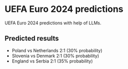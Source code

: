 # UEFA Euro 2024 predictions
UEFA Euro 2024 predictions with help of LLMs.

## Predicted results
- Poland vs Netherlands 2:1 (30% probability)
- Slovenia vs Denmark 2:1 (30% probability)
- England vs Serbia 2:1 (35% probability)
